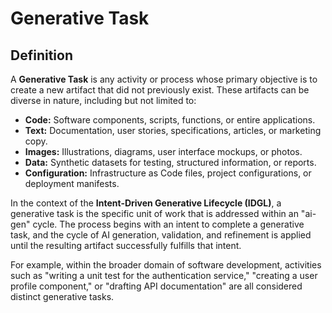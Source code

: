 # Generative Task

## Definition

A **Generative Task** is any activity or process whose primary objective is to create a new artifact that did not previously exist. These artifacts can be diverse in nature, including but not limited to:

*   **Code:** Software components, scripts, functions, or entire applications.
*   **Text:** Documentation, user stories, specifications, articles, or marketing copy.
*   **Images:** Illustrations, diagrams, user interface mockups, or photos.
*   **Data:** Synthetic datasets for testing, structured information, or reports.
*   **Configuration:** Infrastructure as Code files, project configurations, or deployment manifests.

In the context of the **Intent-Driven Generative Lifecycle (IDGL)**, a generative task is the specific unit of work that is addressed within an "ai-gen" cycle. The process begins with an intent to complete a generative task, and the cycle of AI generation, validation, and refinement is applied until the resulting artifact successfully fulfills that intent.

For example, within the broader domain of software development, activities such as "writing a unit test for the authentication service," "creating a user profile component," or "drafting API documentation" are all considered distinct generative tasks. 